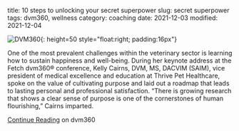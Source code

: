 title: 10 steps to unlocking your secret superpower
slug: secret superpower
tags: dvm360, wellness
category: coaching
date: 2021-12-03
modified: 2021-12-04

![DVM360](https://www.dvm360.com/dvm_new.png){: height=50 style="float:right; padding:16px"}

One of the most prevalent challenges within the veterinary sector is learning how to sustain happiness and well-being. During her keynote address at the Fetch dvm360® conference, Kelly Cairns, DVM, MS, DACVIM (SAIM), vice president of medical excellence and education at Thrive Pet Healthcare, spoke on the value of cultivating purpose and laid out a roadmap that leads to lasting personal and professional satisfaction. “There is growing research that shows a clear sense of purpose is one of the cornerstones of human flourishing,” Cairns imparted.

[Continue Reading](https://www.dvm360.com/view/a-sense-of-purpose-10-steps-to-unlocking-your-secret-superpower) on dvm360
